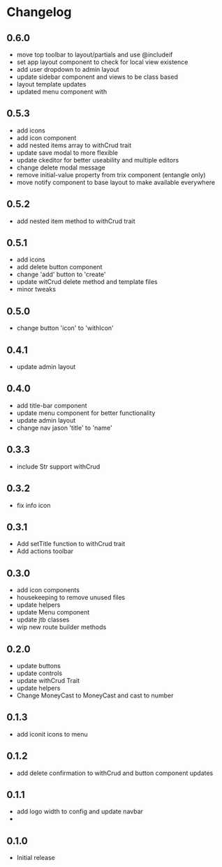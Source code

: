 # Changelog



## 0.6.0
- move top toolbar to layout/partials and use @includeif
- set app layout component to check for local view existence
- add user dropdown to admin layout
- update sidebar component and views to be class based
- layout template updates
- updated menu component with

## 0.5.3
- add icons
- add icon component
- add nested items array to withCrud trait
- update save modal to more flexible
- update ckeditor for better useability and multiple editors
- change delete modal message
- remove initial-value property from trix component (entangle only)
- move notify component to base layout to make available everywhere

## 0.5.2
- add nested item method to withCrud trait

## 0.5.1
- add icons
- add delete button component
- change 'add' button to 'create'
- update witCrud delete method and template files
- minor tweaks

## 0.5.0
- change button 'icon' to 'withIcon'

## 0.4.1
- update admin layout

## 0.4.0
- add title-bar component
- update menu component for better functionality
- update admin layout
- change nav jason 'title' to 'name'

## 0.3.3
- include Str support withCrud

## 0.3.2
- fix info icon

## 0.3.1
- Add setTitle function to withCrud trait
- Add actions toolbar

## 0.3.0
- add icon components
- housekeeping to remove unused files
- update helpers
- update Menu component
- update jtb classes
- wip new route builder methods

## 0.2.0
- update buttons
- update controls
- update withCrud Trait
- update helpers
- Change MoneyCast to MoneyCast and cast to number

## 0.1.3
- add iconit icons to menu

## 0.1.2
- add delete confirmation to withCrud and button component updates

## 0.1.1
- add logo width to config and update navbar
-
## 0.1.0
-   Initial release
